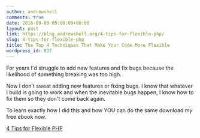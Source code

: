 ```yaml
---
author: andrewshell
comments: true
date: 2016-09-09 05:00:09+00:00
layout: post
link: https://blog.andrewshell.org/4-tips-for-flexible-php/
slug: 4-tips-for-flexible-php
title: The Top 4 Techniques That Make Your Code More Flexible
wordpress_id: 837
---
```


For years I'd struggle to add new features and fix bugs because the likelihood of something breaking was too high.

Now I don't sweat adding new features or fixing bugs. I know that whatever I build is going to work and when the inevitable bugs happen, I know how to fix them so they don't come back again.

To learn exactly how I did this and how YOU can do the same download my free ebook now.

[4 Tips for Flexible PHP](http://blog.andrewshell.org/downloads/4-tips-for-flexible-php.pdf)
